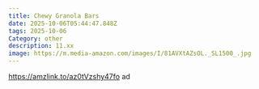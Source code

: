 ```yaml
---
title: Chewy Granola Bars
date: 2025-10-06T05:44:47.848Z
tags: 2025-10-06
Category: other
description: 11.xx
image: https://m.media-amazon.com/images/I/81AVXtAZsOL._SL1500_.jpg
---
```

https://amzlink.to/az0tVzshy47fo ad